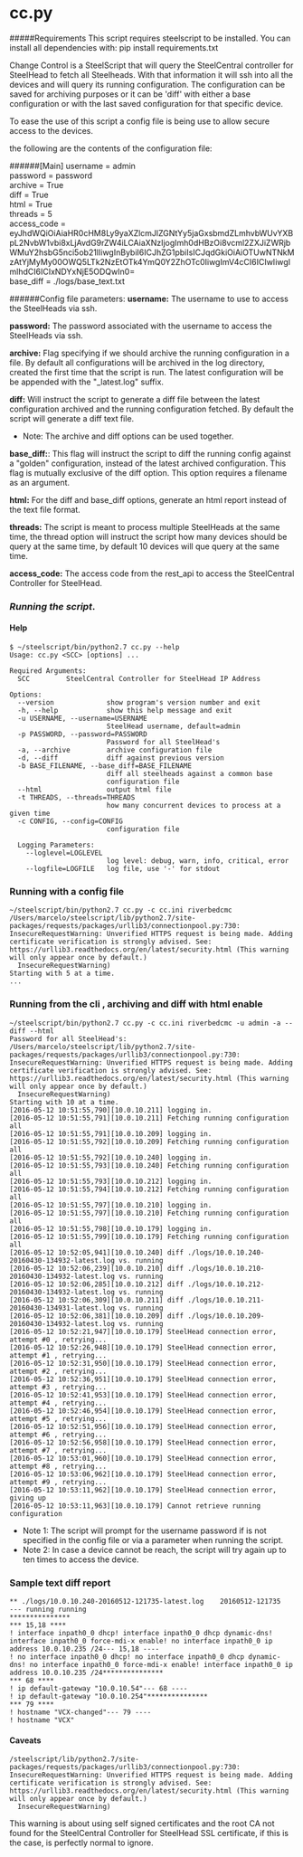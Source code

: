 # cc.py
#####Requirements
This script requires steelscript to be installed. You can install all dependencies with:
pip install requirements.txt

Change Control is a SteelScript that will query the SteelCentral controller for SteelHead to fetch all Steelheads.
With that information it will ssh into all the devices and will query its running configuration.
The configuration can be saved for archiving purposes or it can be 'diff' with either a base configuration or with
the last saved configuration for that specific device.

To ease the use of this script a config file is being use to allow secure access to the devices.

the following are the contents of the configuration file:

######[Main]
username = admin  
password = password  
archive = True  
diff = True  
html = True  
threads = 5  
access_code = eyJhdWQiOiAiaHR0cHM8Ly9yaXZlcmJlZGNtYy5jaGxsbmdZLmhvbWUvYXBpL2NvbW1vbi8xLjAvdG9rZW4iLCAiaXNzIjogImh0dHBzOi8vcml2ZXJiZWRjbWMuY2hsbG5nci5ob21lIiwgInBybiI6ICJhZG1pbiIsICJqdGkiOiAiOTUwNTNkMzAtYjMyMy00OWQ5LTk2NzEtOTk4YmQ0Y2ZhOTc0IiwgImV4cCI6ICIwIiwgImlhdCI6ICIxNDYxNjE5ODQwIn0=  
base_diff = ./logs/base_text.txt  


######Config file parameters:
**username:** The username to use to access the SteelHeads via ssh.

**password:** The password associated with the username to access the SteelHeads via ssh.

**archive:** Flag specifying if we should archive the running configuration in a file. By default all configurations will
be archived in the log directory, created the first time that the script is run. The latest configuration will be
be appended with the "_latest.log" suffix.

**diff:** Will instruct the script to generate a diff file between the latest configuration archived and the running
configuration fetched. By default the script will generate a diff text file.

* Note: The archive and diff options can be used together.

**base_diff:**: This flag will instruct the script to diff the running config against a "golden" configuration, instead
of the latest archived configuration. This flag is mutually exclusive of the diff option. This option requires a filename
as an argument.

**html:** For the diff and base_diff options, generate an html report instead of the text file format.

**threads:** The script is meant to process multiple SteelHeads at the same time, the thread option will instruct the
script how many  devices should be query at the same time, by default 10 devices will que query at the same time.

**access_code:** The access code from the rest_api to access the SteelCentral Controller for SteelHead.

### *Running the script*.
#### Help
```
$ ~/steelscript/bin/python2.7 cc.py --help
Usage: cc.py <SCC> [options] ...

Required Arguments:
  SCC         SteelCentral Controller for SteelHead IP Address

Options:
  --version             show program's version number and exit
  -h, --help            show this help message and exit
  -u USERNAME, --username=USERNAME
                        SteelHead username, default=admin
  -p PASSWORD, --password=PASSWORD
                        Password for all SteelHead's
  -a, --archive         archive configuration file
  -d, --diff            diff against previous version
  -b BASE_FILENAME, --base_diff=BASE_FILENAME
                        diff all steelheads against a common base
                        configuration file
  --html                output html file
  -t THREADS, --threads=THREADS
                        how many concurrent devices to process at a given time
  -c CONFIG, --config=CONFIG
                        configuration file

  Logging Parameters:
    --loglevel=LOGLEVEL
                        log level: debug, warn, info, critical, error
    --logfile=LOGFILE   log file, use '-' for stdout
```
### Running with a config file
```
~/steelscript/bin/python2.7 cc.py -c cc.ini riverbedcmc
/Users/marcelo/steelscript/lib/python2.7/site-packages/requests/packages/urllib3/connectionpool.py:730: InsecureRequestWarning: Unverified HTTPS request is being made. Adding certificate verification is strongly advised. See: https://urllib3.readthedocs.org/en/latest/security.html (This warning will only appear once by default.)
  InsecureRequestWarning)
Starting with 5 at a time.
...
```

### Running from the cli , archiving and diff with html enable
```
~/steelscript/bin/python2.7 cc.py -c cc.ini riverbedcmc -u admin -a --diff --html
Password for all SteelHead's:
/Users/marcelo/steelscript/lib/python2.7/site-packages/requests/packages/urllib3/connectionpool.py:730: InsecureRequestWarning: Unverified HTTPS request is being made. Adding certificate verification is strongly advised. See: https://urllib3.readthedocs.org/en/latest/security.html (This warning will only appear once by default.)
  InsecureRequestWarning)
Starting with 10 at a time.
[2016-05-12 10:51:55,790][10.0.10.211] logging in.
[2016-05-12 10:51:55,791][10.0.10.211] Fetching running configuration all
[2016-05-12 10:51:55,791][10.0.10.209] logging in.
[2016-05-12 10:51:55,792][10.0.10.209] Fetching running configuration all
[2016-05-12 10:51:55,792][10.0.10.240] logging in.
[2016-05-12 10:51:55,793][10.0.10.240] Fetching running configuration all
[2016-05-12 10:51:55,793][10.0.10.212] logging in.
[2016-05-12 10:51:55,794][10.0.10.212] Fetching running configuration all
[2016-05-12 10:51:55,797][10.0.10.210] logging in.
[2016-05-12 10:51:55,797][10.0.10.210] Fetching running configuration all
[2016-05-12 10:51:55,798][10.0.10.179] logging in.
[2016-05-12 10:51:55,799][10.0.10.179] Fetching running configuration all
[2016-05-12 10:52:05,941][10.0.10.240] diff ./logs/10.0.10.240-20160430-134932-latest.log vs. running
[2016-05-12 10:52:06,239][10.0.10.210] diff ./logs/10.0.10.210-20160430-134932-latest.log vs. running
[2016-05-12 10:52:06,285][10.0.10.212] diff ./logs/10.0.10.212-20160430-134932-latest.log vs. running
[2016-05-12 10:52:06,309][10.0.10.211] diff ./logs/10.0.10.211-20160430-134931-latest.log vs. running
[2016-05-12 10:52:06,381][10.0.10.209] diff ./logs/10.0.10.209-20160430-134932-latest.log vs. running
[2016-05-12 10:52:21,947][10.0.10.179] SteelHead connection error, attempt #0 , retrying...
[2016-05-12 10:52:26,948][10.0.10.179] SteelHead connection error, attempt #1 , retrying...
[2016-05-12 10:52:31,950][10.0.10.179] SteelHead connection error, attempt #2 , retrying...
[2016-05-12 10:52:36,951][10.0.10.179] SteelHead connection error, attempt #3 , retrying...
[2016-05-12 10:52:41,953][10.0.10.179] SteelHead connection error, attempt #4 , retrying...
[2016-05-12 10:52:46,954][10.0.10.179] SteelHead connection error, attempt #5 , retrying...
[2016-05-12 10:52:51,956][10.0.10.179] SteelHead connection error, attempt #6 , retrying...
[2016-05-12 10:52:56,958][10.0.10.179] SteelHead connection error, attempt #7 , retrying...
[2016-05-12 10:53:01,960][10.0.10.179] SteelHead connection error, attempt #8 , retrying...
[2016-05-12 10:53:06,962][10.0.10.179] SteelHead connection error, attempt #9 , retrying...
[2016-05-12 10:53:11,962][10.0.10.179] SteelHead connection error, giving up
[2016-05-12 10:53:11,963][10.0.10.179] Cannot retrieve running configuration
```
* Note 1: The script will prompt for the username password if is not specified in the config file or via a parameter when running the script.
* Note 2: In case a device cannot be reach, the script will try again up to ten times to access the device.

### Sample text diff report
```
** ./logs/10.0.10.240-20160512-121735-latest.log	20160512-121735
--- running	running
***************
*** 15,18 ****
! interface inpath0_0 dhcp! interface inpath0_0 dhcp dynamic-dns! interface inpath0_0 force-mdi-x enable! no interface inpath0_0 ip address 10.0.10.235 /24--- 15,18 ----
! no interface inpath0_0 dhcp! no interface inpath0_0 dhcp dynamic-dns! no interface inpath0_0 force-mdi-x enable! interface inpath0_0 ip address 10.0.10.235 /24***************
*** 68 ****
! ip default-gateway "10.0.10.54"--- 68 ----
! ip default-gateway "10.0.10.254"***************
*** 79 ****
! hostname "VCX-changed"--- 79 ----
! hostname "VCX"
```

#### Caveats

```
/steelscript/lib/python2.7/site-packages/requests/packages/urllib3/connectionpool.py:730: InsecureRequestWarning: Unverified HTTPS request is being made. Adding certificate verification is strongly advised. See: https://urllib3.readthedocs.org/en/latest/security.html (This warning will only appear once by default.)
  InsecureRequestWarning)
```
This warning is about using self signed certificates and  the root CA not found for the SteelCentral Controller for SteelHead SSL certificate, if this is the case, is perfectly normal to ignore.
